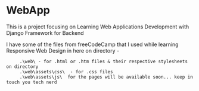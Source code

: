 
# WebApp 

This is a project focusing on Learning Web Applications Development with Django Framework for Backend

I have some of the files from freeCodeCamp that I used while learning Responsive Web Design in here on directory -
```
     .\web\ - for .html or .htm files & their respective stylesheets on directory
     .\web\assets\css\  - for .css files 
     .\web\assets\js\  for the pages will be available soon... keep in touch you tech nerd

```



